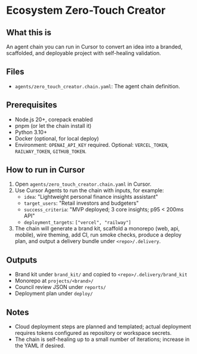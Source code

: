 Ecosystem Zero-Touch Creator
============================

What this is
------------
An agent chain you can run in Cursor to convert an idea into a branded, scaffolded, and deployable project with self-healing validation.

Files
-----
- `agents/zero_touch_creator.chain.yaml`: The agent chain definition.

Prerequisites
-------------
- Node.js 20+, corepack enabled
- pnpm (or let the chain install it)
- Python 3.10+
- Docker (optional, for local deploy)
- Environment: `OPENAI_API_KEY` required. Optional: `VERCEL_TOKEN`, `RAILWAY_TOKEN`, `GITHUB_TOKEN`.

How to run in Cursor
--------------------
1. Open `agents/zero_touch_creator.chain.yaml` in Cursor.
2. Use Cursor Agents to run the chain with inputs, for example:
   - `idea`: "Lightweight personal finance insights assistant"
   - `target_users`: "Retail investors and budgeters"
   - `success_criteria`: "MVP deployed; 3 core insights; p95 < 200ms API"
   - `deployment_targets`: `["vercel", "railway"]`
3. The chain will generate a brand kit, scaffold a monorepo (web, api, mobile), wire theming, add CI, run smoke checks, produce a deploy plan, and output a delivery bundle under `<repo>/.delivery`.

Outputs
-------
- Brand kit under `brand_kit/` and copied to `<repo>/.delivery/brand_kit`
- Monorepo at `projects/<brand>/`
- Council review JSON under `reports/`
- Deployment plan under `deploy/`

Notes
-----
- Cloud deployment steps are planned and templated; actual deployment requires tokens configured as repository or workspace secrets.
- The chain is self-healing up to a small number of iterations; increase in the YAML if desired.

